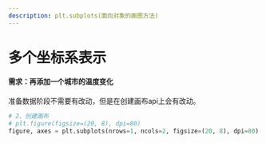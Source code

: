```yaml
---
description: plt.subplots(面向对象的画图方法)
---
```


# 多个坐标系表示

#### 需求：再添加一个城市的温度变化

准备数据阶段不需要有改动，但是在创建画布api上会有改动。

```python
# 2、创建画布
# plt.figure(figsize=(20, 8), dpi=80)
figure, axes = plt.subplots(nrows=1, ncols=2, figsize=(20, 8), dpi=80)
```

